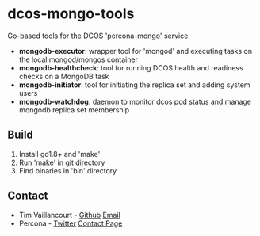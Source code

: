 # dcos-mongo-tools

Go-based tools for the DCOS 'percona-mongo' service

- **mongodb-executor**: wrapper tool for 'mongod' and executing tasks on the local mongod/mongos container
- **mongodb-healthcheck**: tool for running DCOS health and readiness checks on a MongoDB task
- **mongodb-initiator**: tool for initiating the replica set and adding system users
- **mongodb-watchdog**: daemon to monitor dcos pod status and manage mongodb replica set membership

## Build

1. Install go1.8+ and 'make'
2. Run 'make' in git directory
3. Find binaries in 'bin' directory

## Contact
- Tim Vaillancourt - [Github](https://github.com/timvaillancourt) [Email](mailto:tim.vaillancourt@percona.com)
- Percona - [Twitter](https://twitter.com/Percona) [Contact Page](https://www.percona.com/about-percona/contact)
